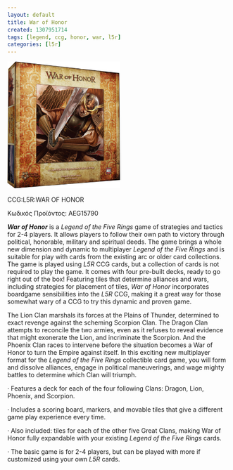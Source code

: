 ```yaml
---
layout: default
title: War of Honor
created: 1307951714
tags: [legend, ccg, honor, war, l5r]
categories: [l5r]
---
```

<p class="rtecenter">
	<img alt="" src="/assets/images/warofhonor.jpg" style="width: 256px; height: 289px;" /></p>
<p>
	CCG:L5R:WAR OF HONOR</p>
<p>
	&Kappa;&omega;&delta;&iota;&kappa;ό&sigmaf; &Pi;&rho;&omicron;ϊό&nu;&tau;&omicron;&sigmaf;: AEG15790</p>
<p>
	<em><strong>War of Honor</strong></em> is a <em>Legend of the Five Rings</em> game of strategies and tactics for 2-4 players. It allows players to follow their own path to victory through political, honorable, military and spiritual deeds. The game brings a whole new dimension and dynamic to multiplayer <em>Legend of the Five Rings</em> and is suitable for play with cards from the existing arc or older card collections. The game is played using <em>L5R</em> CCG cards, but a collection of cards is not required to play the game. It comes with four pre-built decks, ready to go right out of the box! Featuring tiles that determine alliances and wars, including strategies for placement of tiles, <em>War of Honor</em> incorporates boardgame sensibilities into the <em>L5R</em> CCG, making it a great way for those somewhat wary of a CCG to try this dynamic and proven game.</p>
<p>
	The Lion Clan marshals its forces at the Plains of Thunder, determined to exact revenge against the scheming Scorpion Clan. The Dragon Clan attempts to reconcile the two armies, even as it refuses to reveal evidence that might exonerate the Lion, and incriminate the Scorpion. And the Phoenix Clan races to intervene before the situation becomes a War of Honor to turn the Empire against itself. In this exciting new multiplayer format for the <em>Legend of the Five Rings</em> collectible card game, you will form and dissolve alliances, engage in political maneuverings, and wage mighty battles to determine which Clan will triumph.</p>
<p>
	&middot; Features a deck for each of the four following Clans: Dragon, Lion, Phoenix, and Scorpion.</p>
<p>
	&middot; Includes a scoring board, markers, and movable tiles that give a different game play experience every time.</p>
<p>
	&middot; Also included: tiles for each of the other five Great Clans, making War of Honor fully expandable with your existing <em>Legend of the Five Rings</em> cards.</p>
<p>
	&middot; The basic game is for 2-4 players, but can be played with more if customized using your own <em>L5R</em> cards.</p>
